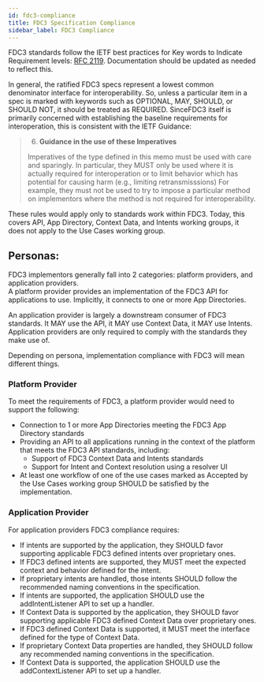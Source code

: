 ```yaml
---
id: fdc3-compliance
title: FDC3 Specification Compliance 
sidebar_label: FDC3 Compliance
---
```




FDC3 standards follow the IETF best practices for Key words to Indicate Requirement levels: [RFC 2119](https://tools.ietf.org/id/draft-faltstrom-uri-11.html#RFC2119).  Documentation should be updated as needed to reflect this.

In general, the ratified FDC3 specs represent a lowest common denominator interface for interoperability.  So, unless a particular item in a spec is marked with keywords such as  OPTIONAL,  MAY, SHOULD, or SHOULD NOT, it should be treated as REQUIRED.  SinceFDC3 itself is primarily concerned with establishing the baseline requirements for interoperation, this is consistent with the IETF Guidance:

>6. **Guidance in the use of these Imperatives**
>
>   Imperatives of the type defined in this memo must be used with care
>   and sparingly.  In particular, they MUST only be used where it is
>   actually required for interoperation or to limit behavior which has
>   potential for causing harm (e.g., limiting retransmisssions)  For
>   example, they must not be used to try to impose a particular method
>  on implementors where the method is not required for
>   interoperability.

These rules would apply only to standards work within FDC3.  Today, this covers API, App Directory, Context Data, and Intents working groups, it does not apply to the Use Cases working group. 

## Personas:
FDC3 implementors generally fall into 2 categories: platform providers, and application providers.  
A platform provider provides an implementation of the FDC3 API for applications to use. Implicitly, it connects to one or more App Directories.

An application provider is largely a downstream consumer of FDC3 standards.  It MAY use the API, it MAY use Context Data, it MAY use Intents.  Application providers are only required to comply with the standards they make use of.  

Depending on persona, implementation compliance with FDC3 will mean different things.  

### Platform Provider
To meet the requirements of FDC3, a platform provider would need to support the following:

* Connection to 1 or more App Directories meeting the FDC3 App Directory standards
* Providing an API to all applications running in the context of the platform that meets the FDC3 API standards, including:
    * Support of FDC3 Context Data and Intents standards
    * Support for Intent and Context resolution using a resolver UI
* At least one workflow of one of the use cases marked as Accepted by the Use Cases working group SHOULD be satisfied by the implementation.

### Application Provider
For application providers FDC3 compliance requires:
* If intents are supported by the application, they SHOULD favor supporting applicable FDC3 defined intents over proprietary ones.  
* If FDC3 defined intents are supported, they MUST meet the expected context and behavior defined for the intent.  
* If proprietary intents are handled, those intents SHOULD follow the recommended naming conventions in the specification.
* If intents are supported, the application SHOULD use the addIntentListener API to set up a handler.
* If Context Data is supported by the application, they SHOULD favor supporting applicable FDC3 defined Context Data over proprietary ones.  
* If FDC3 defined Context Data is supported, it MUST meet the interface defined for the type of Context Data.  
* If proprietary Context Data properties are handled, they SHOULD follow any recommended naming conventions in the specification.
* If Context Data is supported, the application SHOULD use the addContextListener API to set up a handler.
